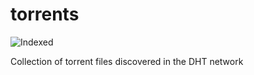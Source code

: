 torrents 
========
![Indexed](https://img.shields.io/badge/indexed-106388-blue)

Collection of torrent files discovered in the DHT network
